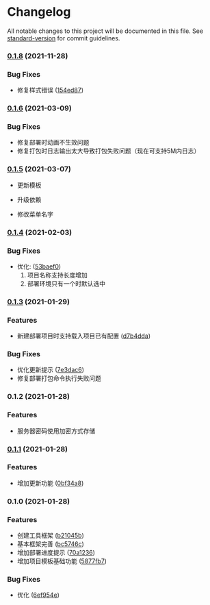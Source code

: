 # Changelog

All notable changes to this project will be documented in this file. See [standard-version](https://github.com/conventional-changelog/standard-version) for commit guidelines.

### [0.1.8](https://github.com/BWrong/misthinTools/compare/v0.1.6...v0.1.8) (2021-11-28)


### Bug Fixes

* 修复样式错误 ([154ed87](https://github.com/BWrong/misthinTools/commit/154ed87e2885518ef1e4b5e53f0ea11597a23e17))

### [0.1.6](https://github.com/BWrong/misthinTools/compare/v0.1.5...v0.1.6) (2021-03-09)
### Bug Fixes

* 修复部署时动画不生效问题
* 修复打包时日志输出太大导致打包失败问题（现在可支持5M内日志）

### [0.1.5](https://github.com/BWrong/misthinTools/compare/v0.1.4...v0.1.5) (2021-03-07)


* 更新模板

* 升级依赖

* 修改菜单名字

### [0.1.4](https://github.com/BWrong/misthinTools/compare/v0.1.3...v0.1.4) (2021-02-03)


### Bug Fixes

* 优化: ([53baef0](https://github.com/BWrong/misthinTools/commit/53baef03eae4ef9336fc567fd501e4f45b48e32c))
  1. 项目名称支持长度增加
  2. 部署环境只有一个时默认选中

### [0.1.3](https://github.com/BWrong/misthinTools/compare/v0.1.2...v0.1.3) (2021-01-29)


### Features

* 新建部署项目时支持载入项目已有配置 ([d7b4dda](https://github.com/BWrong/misthinTools/commit/d7b4dda6b89a0d64511a1f45a38461da000f8b32))


### Bug Fixes

* 优化更新提示 ([7e3dac6](https://github.com/BWrong/misthinTools/commit/7e3dac6c2ba2dd3515de8ef2f6179f643740a5e9))
* 修复部署打包命令执行失败问题


### 0.1.2 (2021-01-28)


### Features

* 服务器密码使用加密方式存储

### [0.1.1](https://github.com/BWrong/misthinTools/compare/v0.1.0...v0.1.1) (2021-01-28)


### Features

* 增加更新功能 ([0bf34a8](https://github.com/BWrong/misthinTools/commit/0bf34a8af35bdd0a4a1f7ea5b70ca24afaff74b5))

### 0.1.0 (2021-01-28)


### Features

* 创建工具框架 ([b21045b](https://github.com/BWrong/misthinTools/commit/b21045bd2a8f21e6de6dd930e2cbb6ccc3805928))
* 基本框架完善 ([bc5746c](https://github.com/BWrong/misthinTools/commit/bc5746c320ca7e16f1d3dc861134ea2446a15f16))
* 增加部署进度提示 ([70a1236](https://github.com/BWrong/misthinTools/commit/70a12369d4336d9b6e8b7abb97caaa15c9450ede))
* 增加项目模板基础功能 ([5877fb7](https://github.com/BWrong/misthinTools/commit/5877fb718ec6b9243a824375900e00b5bc4f8d84))


### Bug Fixes

* 优化 ([6ef954e](https://github.com/BWrong/misthinTools/commit/6ef954ed9bfa9cee8b3a336a0c990231803f950d))
